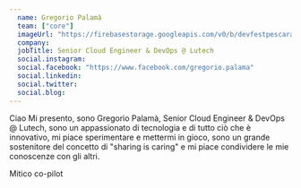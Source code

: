 ```yaml
---
  name: Gregorio Palamà
  team: ["core"]
  imageUrl: "https://firebasestorage.googleapis.com/v0/b/devfestpescara-2023.appspot.com/o/speakers%2Ftbd.jpeg?alt=media&token=997af04d-6fec-4c7d-87d0-f6919c1a4c5d"
  company: 
  jobTitle: Senior Cloud Engineer & DevOps @ Lutech
  social.instagram: 
  social.facebook: "https://www.facebook.com/gregorio.palama"
  social.linkedin: 
  social.twitter: 
  social.blog: 
---
```


Ciao Mi presento, sono Gregorio Palamà, Senior Cloud Engineer & DevOps @ Lutech, sono un appassionato di tecnologia e di tutto ciò che è innovativo, mi piace sperimentare e mettermi in gioco, sono un grande sostenitore del concetto di "sharing is caring" e mi piace condividere le mie conoscenze con gli altri. 

Mitico co-pilot